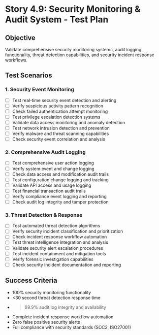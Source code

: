 # Story 4.9: Security Monitoring & Audit System - Test Plan

## Objective
Validate comprehensive security monitoring systems, audit logging functionality, threat detection capabilities, and security incident response workflows.

## Test Scenarios

### 1. Security Event Monitoring
- [ ] Test real-time security event detection and alerting
- [ ] Verify suspicious activity pattern recognition
- [ ] Check failed authentication attempt monitoring
- [ ] Test privilege escalation detection systems
- [ ] Validate data access monitoring and anomaly detection
- [ ] Test network intrusion detection and prevention
- [ ] Verify malware and threat scanning capabilities
- [ ] Check security event correlation and analysis

### 2. Comprehensive Audit Logging
- [ ] Test comprehensive user action logging
- [ ] Verify system event and change logging
- [ ] Check data access and modification audit trails
- [ ] Test configuration change logging and tracking
- [ ] Validate API access and usage logging
- [ ] Test financial transaction audit trails
- [ ] Verify compliance event logging and reporting
- [ ] Check audit log integrity and tamper protection

### 3. Threat Detection & Response
- [ ] Test automated threat detection algorithms
- [ ] Verify security incident classification and prioritization
- [ ] Check incident response workflow automation
- [ ] Test threat intelligence integration and analysis
- [ ] Validate security alert escalation procedures
- [ ] Test incident containment and mitigation tools
- [ ] Verify forensic investigation capabilities
- [ ] Check security incident documentation and reporting

## Success Criteria
- 100% security monitoring functionality
- <30 second threat detection response time
- >99.9% audit log integrity and availability
- Complete incident response workflow automation
- Zero false positive security alerts
- Full compliance with security standards (SOC2, ISO27001)